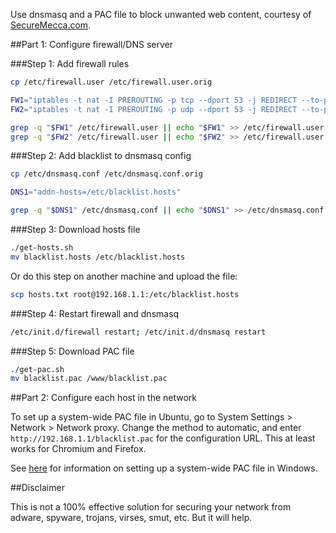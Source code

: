 Use dnsmasq and a PAC file to block unwanted web content, courtesy of [SecureMecca.com](http://securemecca.com).

##Part 1: Configure firewall/DNS server

###Step 1: Add firewall rules

```bash
cp /etc/firewall.user /etc/firewall.user.orig

FW1="iptables -t nat -I PREROUTING -p tcp --dport 53 -j REDIRECT --to-ports 53"
FW2="iptables -t nat -I PREROUTING -p udp --dport 53 -j REDIRECT --to-ports 53"

grep -q "$FW1" /etc/firewall.user || echo "$FW1" >> /etc/firewall.user
grep -q "$FW2" /etc/firewall.user || echo "$FW2" >> /etc/firewall.user
```

###Step 2: Add blacklist to dnsmasq config

```bash
cp /etc/dnsmasq.conf /etc/dnsmasq.conf.orig

DNS1="addn-hosts=/etc/blacklist.hosts"

grep -q "$DNS1" /etc/dnsmasq.conf || echo "$DNS1" >> /etc/dnsmasq.conf
```

###Step 3: Download hosts file

```bash
./get-hosts.sh
mv blacklist.hosts /etc/blacklist.hosts
```

Or do this step on another machine and upload the file:

```bash
scp hosts.txt root@192.168.1.1:/etc/blacklist.hosts
```

###Step 4: Restart firewall and dnsmasq

```bash
/etc/init.d/firewall restart; /etc/init.d/dnsmasq restart
```

###Step 5: Download PAC file

```bash
./get-pac.sh
mv blacklist.pac /www/blacklist.pac
```

##Part 2: Configure each host in the network

To set up a system-wide PAC file in Ubuntu, go to System Settings > Network > Network proxy. Change the method to automatic, and enter `http://192.168.1.1/blacklist.pac` for the configuration URL. This at least works for Chromium and Firefox.

See [here](http://www.ericphelps.com/security/pac.htm) for information on setting up a system-wide PAC file in Windows.

##Disclaimer

This is not a 100% effective solution for securing your network from adware, spyware, trojans, virses, smut, etc. But it will help.

